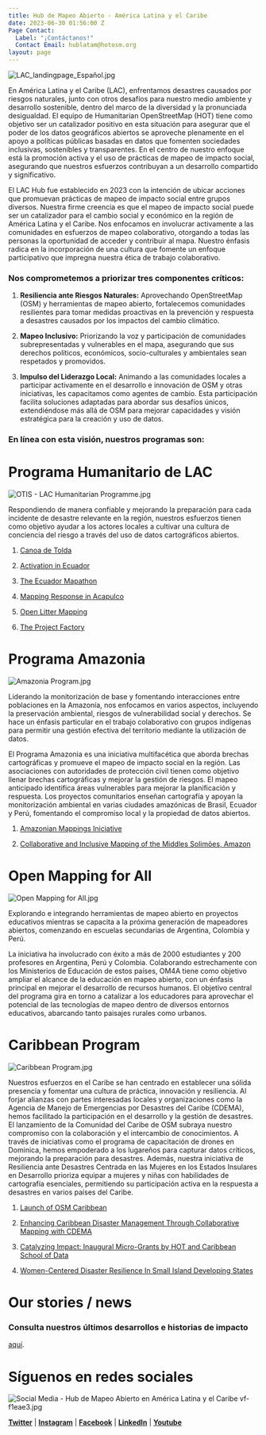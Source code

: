 ```yaml
---
title: Hub de Mapeo Abierto - América Latina y el Caribe
date: 2023-06-30 01:56:00 Z
Page Contact:
  Label: "¡Contáctanos!"
  Contact Email: hublatam@hotosm.org
layout: page
---
```


![LAC_landingpage_Español.jpg](/uploads/LAC_landingpage_Espan%CC%83ol.jpg)


En América Latina y el Caribe (LAC), enfrentamos desastres causados por riesgos naturales, junto con otros desafíos para nuestro medio ambiente y desarrollo sostenible, dentro del marco de la diversidad y la pronunciada desigualdad. El equipo de Humanitarian OpenStreetMap (HOT) tiene como objetivo ser un catalizador positivo en esta situación para asegurar que el poder de los datos geográficos abiertos se aproveche plenamente en el apoyo a políticas públicas basadas en datos que fomenten sociedades inclusivas, sostenibles y transparentes. En el centro de nuestro enfoque está la promoción activa y el uso de prácticas de mapeo de impacto social, asegurando que nuestros esfuerzos contribuyan a un desarrollo compartido y significativo.

El LAC Hub fue establecido en 2023 con la intención de ubicar acciones que promuevan prácticas de mapeo de impacto social entre grupos diversos. Nuestra firme creencia es que el mapeo de impacto social puede ser un catalizador para el cambio social y económico en la región de América Latina y el Caribe. Nos enfocamos en involucrar activamente a las comunidades en esfuerzos de mapeo colaborativo, otorgando a todas las personas la oportunidad de acceder y contribuir al mapa. Nuestro énfasis radica en la incorporación de una cultura que fomente un enfoque participativo que impregna nuestra ética de trabajo colaborativo.

### **Nos comprometemos a priorizar tres componentes críticos:**

1. **Resiliencia ante Riesgos Naturales:** Aprovechando OpenStreetMap (OSM) y herramientas de mapeo abierto, fortalecemos comunidades resilientes para tomar medidas proactivas en la prevención y respuesta a desastres causados por los impactos del cambio climático.

2. **Mapeo Inclusivo:** Priorizando la voz y participación de comunidades subrepresentadas y vulnerables en el mapa, asegurando que sus derechos políticos, económicos, socio-culturales y ambientales sean respetados y promovidos.

3. **Impulso del Liderazgo Local:** Animando a las comunidades locales a participar activamente en el desarrollo e innovación de OSM y otras iniciativas, les capacitamos como agentes de cambio. Esta participación facilita soluciones adaptadas para abordar sus desafíos únicos, extendiéndose más allá de OSM para mejorar capacidades y visión estratégica para la creación y uso de datos.

### **En línea con esta visión, nuestros programas son:**

# Programa Humanitario de LAC

![OTIS - LAC Humanitarian Programme.jpg](/uploads/OTIS%20-%20LAC%20Humanitarian%20Programme.jpg)

Respondiendo de manera confiable y mejorando la preparación para cada incidente de desastre relevante en la región, nuestros esfuerzos tienen como objetivo ayudar a los actores locales a cultivar una cultura de conciencia del riesgo a través del uso de datos cartográficos abiertos.

1. [Canoa de Tolda](https://www.hotosm.org/projects/canoa-de-tolda/)

2. [Activation in Ecuador](https://www.hotosm.org/projects/mapping-volcanoes-in-ecuador/)

3. [The Ecuador Mapathon](https://www.hotosm.org/updates/El-mapeo-como-respuesta-al-desastre-en-Esmeraldas-Ecuador/)

4. [Mapping Response in Acapulco](https://www.hotosm.org/projects/hurricane-otis-2023-response/)

5. [Open Litter Mapping](https://www.hotosm.org/updates/participatory-waste-mapping-a-continuing-effort-for-sustainable-development/)

6. [The Project Factory](https://www.hotosm.org/projects/the-project-factory/)

# Programa Amazonia

![Amazonia Program.jpg](/uploads/Amazonia%20Program.jpg)

Liderando la monitorización de base y fomentando interacciones entre poblaciones en la Amazonía, nos enfocamos en varios aspectos, incluyendo la preservación ambiental, riesgos de vulnerabilidad social y derechos. Se hace un énfasis particular en el trabajo colaborativo con grupos indígenas para permitir una gestión efectiva del territorio mediante la utilización de datos.

El Programa Amazonia es una iniciativa multifacética que aborda brechas cartográficas y promueve el mapeo de impacto social en la región. Las asociaciones con autoridades de protección civil tienen como objetivo llenar brechas cartográficas y mejorar la gestión de riesgos. El mapeo anticipado identifica áreas vulnerables para mejorar la planificación y respuesta. Los proyectos comunitarios enseñan cartografía y apoyan la monitorización ambiental en varias ciudades amazónicas de Brasil, Ecuador y Perú, fomentando el compromiso local y la propiedad de datos abiertos.

1. [Amazonian Mappings Iniciative](https://www.hotosm.org/updates/amazonian-mapping-for-an-inclusive-and-sustainable-amazon/)

2. [Collaborative and Inclusive Mapping of the Middles Solimões, Amazon](https://www.hotosm.org/projects/collaborative-and-inclusive-mapping-of-the-middle-solimoes/)

# Open Mapping for All

![Open Mapping for All.jpg](/uploads/Open%20Mapping%20for%20All.jpg)

Explorando e integrando herramientas de mapeo abierto en proyectos educativos mientras se capacita a la próxima generación de mapeadores abiertos, comenzando en escuelas secundarias de Argentina, Colombia y Perú.

La iniciativa ha involucrado con éxito a más de 2000 estudiantes y 200 profesores en Argentina, Perú y Colombia. Colaborando estrechamente con los Ministerios de Educación de estos países, OM4A tiene como objetivo ampliar el alcance de la educación en mapeo abierto, con un énfasis principal en mejorar el desarrollo de recursos humanos. El objetivo central del programa gira en torno a catalizar a los educadores para aprovechar el potencial de las tecnologías de mapeo dentro de diversos entornos educativos, abarcando tanto paisajes rurales como urbanos.

# Caribbean Program

![Caribbean Program.jpg](/uploads/Caribbean%20Program.jpg)

Nuestros esfuerzos en el Caribe se han centrado en establecer una sólida presencia y fomentar una cultura de práctica, innovación y resiliencia. Al forjar alianzas con partes interesadas locales y organizaciones como la Agencia de Manejo de Emergencias por Desastres del Caribe (CDEMA), hemos facilitado la participación en el desarrollo y la gestión de desastres. El lanzamiento de la Comunidad del Caribe de OSM subraya nuestro compromiso con la colaboración y el intercambio de conocimientos. A través de iniciativas como el programa de capacitación de drones en Dominica, hemos empoderado a los lugareños para capturar datos críticos, mejorando la preparación para desastres. Además, nuestra iniciativa de Resiliencia ante Desastres Centrada en las Mujeres en los Estados Insulares en Desarrollo prioriza equipar a mujeres y niñas con habilidades de cartografía esenciales, permitiendo su participación activa en la respuesta a desastres en varios países del Caribe.

1. [Launch of OSM Caribbean](https://www.hotosm.org/updates/is-the-caribbean-open-mapping-community-poised-to-map-its-way-to-greater-disaster-resilience/)

2. [Enhancing Caribbean Disaster Management Through Collaborative Mapping with CDEMA](https://www.hotosm.org/updates/hot-and-cdema-sign-agreement-to-enhance-disaster-management-in-the-caribbean-with-collaborative-mapping/)

3. [Catalyzing Impact: Inaugural Micro-Grants by HOT and Caribbean School of Data](https://www.hotosm.org/updates/catalyzing-impact-inaugural-micro-grants-by-hot-and-csod/)

4. [Women-Centered Disaster Resilience In Small Island Developing States](https://www.hotosm.org/projects/women-centered-disaster-resilience-in-small-island-developing-states-trinidad-and-tobago/)

# Our stories / news

### Consulta nuestros últimos desarrollos e historias de impacto
 [aquí](https://www.hotosm.org/projects/publicaciones/).

# Síguenos en redes sociales
![Social Media - Hub de Mapeo Abierto en América Latina y el Caribe vf-f1eae3.jpg](/uploads/Social%20Media%20-%20Hub%20de%20Mapeo%20Abierto%20en%20Ame%CC%81rica%20Latina%20y%20el%20Caribe%20vf-f1eae3.jpg)

**[Twitter](https://twitter.com/MapHubLAC)** |  **[Instagram](https://www.instagram.com/maphublac/)** | **[Facebook](https://www.facebook.com/MapHubLAC)** | **[LinkedIn](https://www.linkedin.com/showcase/maphublac)** | **[Youtube](https://www.youtube.com/channel/UCTH6Z_QODJ4NmmBmubS68VA)**